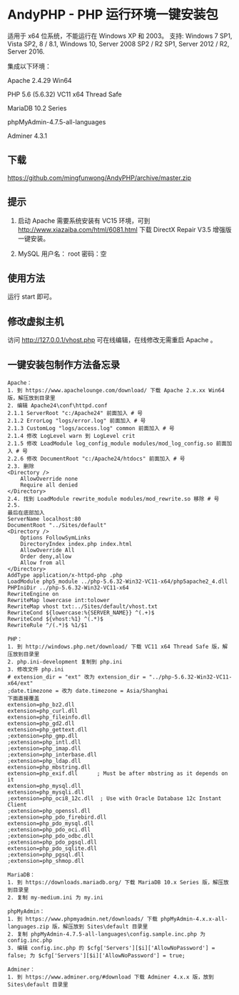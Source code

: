 # AndyPHP - PHP 运行环境一键安装包
适用于 x64 位系统，不能运行在 Windows XP 和 2003。 支持: Windows 7 SP1, Vista SP2, 8 / 8.1, Windows 10, Server 2008 SP2 / R2 SP1, Server 2012 / R2, Server 2016.

集成以下环境：

Apache 2.4.29 Win64

PHP 5.6 (5.6.32) VC11 x64 Thread Safe

MariaDB 10.2 Series

phpMyAdmin-4.7.5-all-languages

Adminer 4.3.1

## 下载
https://github.com/mingfunwong/AndyPHP/archive/master.zip

## 提示
1. 启动 Apache 需要系统安装有 VC15 环境，可到 http://www.xiazaiba.com/html/6081.html 下载 DirectX Repair V3.5 增强版一键安装。

2. MySQL 用户名： root 密码：空

## 使用方法

运行 start 即可。

## 修改虚拟主机
访问 http://127.0.0.1/vhost.php 可在线编辑，在线修改无需重启 Apache 。

## 一键安装包制作方法备忘录
```
Apache：
1. 到 https://www.apachelounge.com/download/ 下载 Apache 2.x.xx Win64 版，解压放到目录里
2. 编辑 Apache24\conf\httpd.conf
2.1.1 ServerRoot "c:/Apache24" 前面加入 # 号
2.1.2 ErrorLog "logs/error.log" 前面加入 # 号
2.1.3 CustomLog "logs/access.log" common 前面加入 # 号
2.1.4 修改 LogLevel warn 到 LogLevel crit
2.1.5 修改 LoadModule log_config_module modules/mod_log_config.so 前面加入 # 号
2.2.6 修改 DocumentRoot "c:/Apache24/htdocs" 前面加入 # 号
2.3. 删除
<Directory />
    AllowOverride none
    Require all denied
</Directory>
2.4. 找到 LoadModule rewrite_module modules/mod_rewrite.so 移除 # 号
2.5.
最后在底部加入
ServerName localhost:80
DocumentRoot "../Sites/default"
<Directory />
    Options FollowSymLinks
    DirectoryIndex index.php index.html
    AllowOverride All
    Order deny,allow
    Allow from all
</Directory>
AddType application/x-httpd-php .php
LoadModule php5_module ../php-5.6.32-Win32-VC11-x64/php5apache2_4.dll
PHPIniDir ../php-5.6.32-Win32-VC11-x64
RewriteEngine on
RewriteMap lowercase int:tolower
RewriteMap vhost txt:../Sites/default/vhost.txt
RewriteCond ${lowercase:%{SERVER_NAME}} ^(.+)$
RewriteCond ${vhost:%1} ^(.*)$
RewriteRule ^/(.*)$ %1/$1

PHP：
1. 到 http://windows.php.net/download/ 下载 VC11 x64 Thread Safe 版，解压放到目录里
2. php.ini-development 复制到 php.ini
3. 修改文件 php.ini
# extension_dir = "ext" 改为 extension_dir = "../php-5.6.32-Win32-VC11-x64/ext"
;date.timezone = 改为 date.timezone = Asia/Shanghai
下面直接覆盖
extension=php_bz2.dll
extension=php_curl.dll
extension=php_fileinfo.dll
extension=php_gd2.dll
extension=php_gettext.dll
;extension=php_gmp.dll
;extension=php_intl.dll
;extension=php_imap.dll
;extension=php_interbase.dll
;extension=php_ldap.dll
extension=php_mbstring.dll
extension=php_exif.dll      ; Must be after mbstring as it depends on it
extension=php_mysql.dll
extension=php_mysqli.dll
;extension=php_oci8_12c.dll  ; Use with Oracle Database 12c Instant Client
;extension=php_openssl.dll
;extension=php_pdo_firebird.dll
extension=php_pdo_mysql.dll
;extension=php_pdo_oci.dll
;extension=php_pdo_odbc.dll
;extension=php_pdo_pgsql.dll
extension=php_pdo_sqlite.dll
;extension=php_pgsql.dll
;extension=php_shmop.dll

MariaDB：
1. 到 https://downloads.mariadb.org/ 下载 MariaDB 10.x Series 版，解压放到目录里
2. 复制 my-medium.ini 为 my.ini

phpMyAdmin：
1. 到 https://www.phpmyadmin.net/downloads/ 下载 phpMyAdmin-4.x.x-all-languages.zip 版，解压放到 Sites\default 目录里
2. 复制 phpMyAdmin-4.7.5-all-languages\config.sample.inc.php 为 config.inc.php
3. 编辑 config.inc.php 的 $cfg['Servers'][$i]['AllowNoPassword'] = false; 为 $cfg['Servers'][$i]['AllowNoPassword'] = true;

Adminer：
1. 到 https://www.adminer.org/#download 下载 Adminer 4.x.x 版，放到 Sites\default 目录里
```